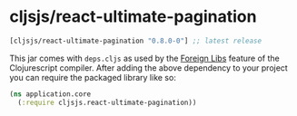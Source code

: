 # cljsjs/react-ultimate-pagination

[](dependency)
```clojure
[cljsjs/react-ultimate-pagination "0.8.0-0"] ;; latest release
```
[](/dependency)

This jar comes with `deps.cljs` as used by the [Foreign Libs][flibs] feature
of the Clojurescript compiler. After adding the above dependency to your project
you can require the packaged library like so:

```clojure
(ns application.core
  (:require cljsjs.react-ultimate-pagination))
```

[flibs]: https://github.com/clojure/clojurescript/wiki/Packaging-Foreign-Dependencies
